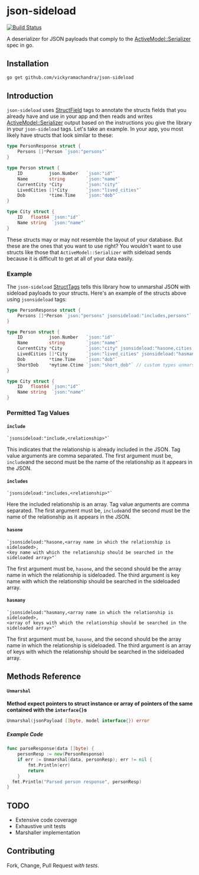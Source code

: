 # json-sideload

[![Build Status](https://travis-ci.com/vickyramachandra/json-sideload.svg?branch=master)](https://travis-ci.com/vickyramachandra/json-sideload)

A deserializer for JSON payloads that comply to the
[ActiveModel::Serializer](https://github.com/rails-api/active_model_serializers) spec in go.

## Installation

```bash
go get github.com/vickyramachandra/json-sideload
```

## Introduction

`json-sideload` uses [StructField](http://golang.org/pkg/reflect/#StructField)
tags to annotate the structs fields that you already have and use in
your app and then reads and writes [ActiveModel::Serializer](https://github.com/rails-api/active_model_serializers)
output based on the instructions you give the library in your `json-sideload`
tags.  Let's take an example.  In your app, you most likely have structs
that look similar to these:


```go
type PersonResponse struct {
	Persons []*Person `json:"persons"`
}

type Person struct {
	ID          json.Number   `json:"id"`
	Name        string        `json:"name"`
	CurrentCity *City         `json:"city"`
	LivedCities []*City       `json:"lived_cities"`
	Dob         *time.Time    `json:"dob"`
}

type City struct {
	ID   float64 `json:"id"`
	Name string  `json:"name"`
}
```

These structs may or may not resemble the layout of your database.  But
these are the ones that you want to use right?  You wouldn't want to use
structs like those that `ActiveModel::Serializer` with sideload sends because
it is difficult to get at all of your data easily.

### Example

The `json-sideload` [StructTags](http://golang.org/pkg/reflect/#StructTag)
tells this library how to unmarshal JSON with sideload payloads to your structs.
Here's an example of the structs above using `jsonsideload` tags:

```go
type PersonResponse struct {
	Persons []*Person `json:"persons" jsonsideload:"includes,persons"`
}

type Person struct {
	ID          json.Number   `json:"id"`
	Name        string        `json:"name"`
	CurrentCity *City         `json:"city" jsonsideload:"hasone,cities,current_city_id" json:"city"`
	LivedCities []*City       `json:"lived_cities" jsonsideload:"hasmany,cities,lived_city_ids"`
	Dob         *time.Time    `json:"dob"`
	ShortDob    *mytime.Ctime `json:"short_dob"` // custom types unmarshalling also works!
}

type City struct {
	ID   float64 `json:"id"`
	Name string  `json:"name"`
}
```

### Permitted Tag Values

#### `include`

```
`jsonsideload:"include,<relationship>"`
```

This indicates that the relationship is already included in the JSON.
Tag value arguments are comma separated.  The first argument must be,
`include`and the second must be the name of the relationship as it appears in the JSON.

#### `includes`

```
`jsonsideload:"includes,<relationship>"`
```

Here the included relationship is an array.
Tag value arguments are comma separated.  The first argument must be,
`include`and the second must be the name of the relationship as it appears in the JSON.

#### `hasone`

```
`jsonsideload:"hasone,<array name in which the relationship is sideloaded>,
<key name with which the relationship should be searched in the sideloaded array>"`
```

The first argument must be, `hasone`, and the second should be the array name 
in which the relationship is sideloaded. The third argument is 
key name with which the relationship should be searched in the sideloaded array.

#### `hasmany`

```
`jsonsideload:"hasmany,<array name in which the relationship is sideloaded>,
<array of keys with which the relationship should be searched in the sideloaded array>"`
```

The first argument must be, `hasone`, and the second should be the array name 
in which the relationship is sideloaded. The third argument is 
an array of keys with which the relationship should be searched in the sideloaded array.

## Methods Reference

#### `Unmarshal`

**Method expect pointers to struct instance or array of pointers of the same 
contained with the `interface{}`s**

```go
Unmarshal(jsonPayload []byte, model interface{}) error
```
##### Example Code

```go
func parseResponse(data []byte) {
	personResp := new(PersonResponse)
	if err := Unmarshal(data, personResp); err != nil {
		fmt.Println(err)
		return
	}
  fmt.Println("Parsed person response", personResp)
}
```

## TODO
- Extensive code coverage
- Exhaustive unit tests
- Marshaller implementation

## Contributing

Fork, Change, Pull Request *with tests*.
